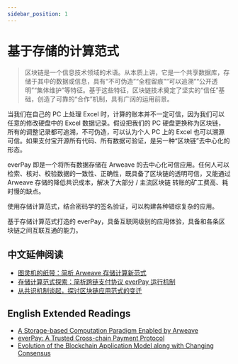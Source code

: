 ```yaml
---
sidebar_position: 1
---
```


# 基于存储的计算范式

> 区块链是一个信息技术领域的术语。从本质上讲，它是一个共享数据库，存储于其中的数据或信息，具有“不可伪造”“全程留痕”“可以追溯”“公开透明”“集体维护”等特征。基于这些特征，区块链技术奠定了坚实的“信任”基础，创造了可靠的“合作”机制，具有广阔的运用前景。

当我们在自己的 PC 上处理 Excel 时，计算的账本并不一定可信，因为我们可以任意的修改硬盘中的 Excel 数据记录。假设把我们的 PC 硬盘更换称为区块链，所有的调整记录都可追溯，不可伪造，可以认为个人 PC 上的 Excel 也可以溯源可信。如果支付宝开源所有代码、所有数据可验证，是另一种“区块链”去中心化的形态。

everPay 即是一个将所有数据存储在 Arweave 的去中心化可信应用。任何人可以检索、核对、校验数据的一致性、正确性，既具备了区块链的透明可信，又能通过 Arweave 存储的降低共识成本，解决了大部分 / 主流区块链 转账的矿工费高、耗时慢的缺点。

使用存储计算范式，结合密码学的签名验证，可以构建各种错综复杂的应用。

基于存储计算范式打造的 everPay，具备互联网级别的应用体验，具备和各条区块链之间互联互通的能力。

## 中文延伸阅读
* [图灵机的纸带：简析 Arweave 存储计算新范式](https://www.chainnews.com/articles/977293418486.htm)
* [存储计算范式探索：简析跨链支付协议 everPay 运行机制](https://www.chainnews.com/articles/660420352962.htm)
* [从共识机制谈起，探讨区块链应用范式的变迁](https://www.chainnews.com/articles/071093360415.htm)

## English Extended Readings
* [A Storage-based Computation Paradigm Enabled by Arweave](https://medium.com/everfinance/a-storage-based-computation-paradigm-enabled-by-arweave-de799ae8c424)
* [everPay: A Trusted Cross-chain Payment Protocol](https://medium.com/everfinance/everpay-a-trusted-cross-chain-payment-protocol-eba4a0af7d66)
* [Evolution of the Blockchain Application Model along with Changing Consensus](https://medium.com/everfinance/evolution-of-the-blockchain-application-model-along-with-changing-consensus-755e4ae407a7)
